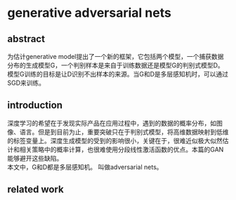 # generative adversarial nets
## abstract
为估计generative model提出了一个新的框架，它包括两个模型，一个捕获数据分布的生成模型G，一个判别样本是来自于训练数据还是模型G的判别式模型D。模型G训练的目标是让D识别不出样本的来源。当G和D是多层感知机时，可以通过SGD来训练。

## introduction
深度学习的希望在于发现实际产品在应用过程中，遇到的数据的概率分布，如图像、语言。但是到目前为止，重要突破只在于判别式模型，将高维数据映射到低维的标签变量上。深度生成模型的受到的影响很小，关键在于，很难近似极大似然估计和相关策略中的概率计算，也很难使用分段线性激活函数的优点。本篇的GAN能够避开这些缺陷。  
本文中，G和D都是多层感知机。 叫做adversarial nets。

## related work